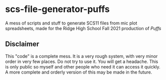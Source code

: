 # scs-file-generator-puffs
A mess of scripts and stuff to generate SCS11 files from mic plot spreadsheets, made for the Ridge High School Fall 2021 production of *Puffs*
## Disclaimer
This "code" is a complete mess. It is a very rough system, with very minor order in very few places. Do not try to use it. You will get a headache. This is only public so myself and other people who need it can access it quickly. A more complete and orderly version of this may be made in the future.